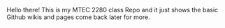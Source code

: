 Hello there! This is my MTEC 2280 class Repo and it just shows the basic Github wikis and pages come back later for more.